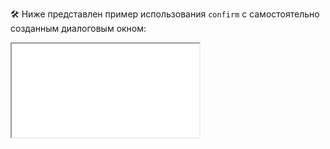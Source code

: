 🛠 Ниже представлен пример использования `confirm` с самостоятельно созданным диалоговым окном:

<iframe title="" src="../demos/vindi-r-qwBrNY/index.html"></iframe>

